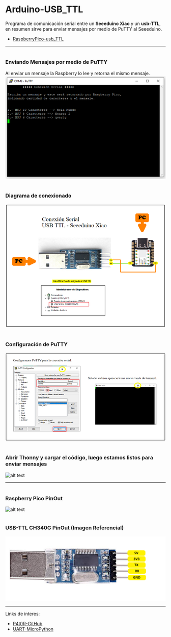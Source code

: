 # Arduino-USB_TTL

Programa de comunicación serial entre un **Seeeduino Xiao** y un **usb-TTL**, 
en resumen sirve para enviar mensajes por medio de PuTTY al Seeeduino.

*   [RaspberryPico-usb_TTL](https://github.com/P4t0R/RaspberryPico-usb_TTL/blob/main/main.py)
   
----
#
### Enviando Mensajes por medio de PuTTY
Al enviar un mensaje la Raspberry lo lee y retorna el mismo mensaje.
![alt text](https://github.com/P4t0R/Arduino-USB_TTL/blob/main/img/img1.PNG?raw=true)

#
### Diagrama de conexionado
![alt text](https://github.com/P4t0R/Arduino-USB_TTL/blob/main/img/img2.PNG?raw=true)

#
### Configuración de PuTTY
![alt text](https://github.com/P4t0R/Arduino-USB_TTL/blob/main/img/img4.PNG?raw=true)

#
### Abrir Thonny y cargar el código, luego estamos listos para enviar mensajes
![alt text](https://github.com/P4t0R/RaspberryPico-usb_TTL/blob/main/img/img3.PNG?raw=true)

----

#
### Raspberry Pico PinOut
![alt text](https://github.com/P4t0R/RaspberryPico-usb_TTL/blob/main/img/Seeeduino-XIAO-pinout-1.JPG?raw=true)

#
### USB-TTL CH340G PinOut (Imagen Referencial)
![alt text](https://github.com/P4t0R/Arduino-USB_TTL/blob/main/img/UsbTTL_PinOut.PNG?raw=true)

----

Links de interes: 

* [P4t0R-GitHub](https://github.com/P4t0R)
* [UART-MicroPython](https://docs.micropython.org/en/latest/library/machine.UART.html)
